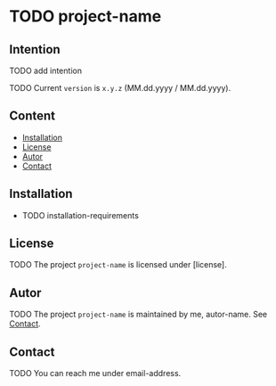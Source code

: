 TODO project-name
===



Intention
---

TODO add intention

TODO Current `version` is `x.y.z` (MM.dd.yyyy / MM.dd.yyyy). 


Content
---

* [Installation](#Installation)
* [License](#License)
* [Autor](#Autor)
* [Contact](#Contact)



Installation<a name="Installation" />
---

* TODO installation-requirements



License<a name="License" />
---

TODO The project `project-name` is licensed under [license].



Autor<a name="Autor" />
---

TODO The project `project-name` is maintained by me, autor-name. See [Contact](#Contact).



Contact<a name="Contact" />
---

TODO You can reach me under email-address.



[//]: # (Images)



[//]: # (Links)
